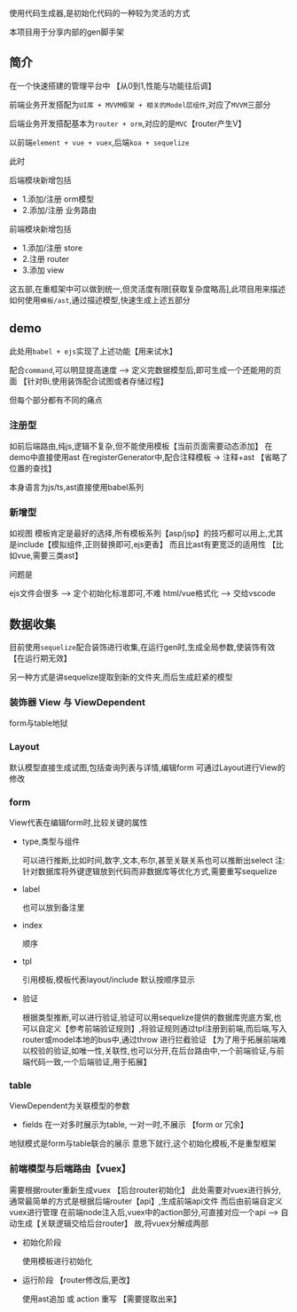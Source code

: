 使用代码生成器,是初始化代码的一种较为灵活的方式

本项目用于分享内部的gen脚手架


## 简介
在一个快速搭建的管理平台中 【从0到1,性能与功能往后调】

前端业务开发搭配为`UI库 + MVVM框架 + 相关的Model层组件`,对应了`MVVM`三部分

后端业务开发搭配基本为`router + orm`,对应的是`MVC`【router产生V】

以前端`element + vue + vuex`,后端`koa + sequelize`

此时

后端模块新增包括

  - 1.添加/注册 orm模型
  - 2.添加/注册 业务路由

前端模块新增包括

  - 1.添加/注册 store
  - 2.注册 router
  - 3.添加 view

这五部,在重框架中可以做到统一,但灵活度有限[获取复杂度略高],此项目用来描述如何使用`模板/ast`,通过描述模型,快速生成上述五部分

## demo
此处用`babel + ejs`实现了上述功能【用来试水】

配合`command`,可以明显提高速度 --> 定义完数据模型后,即可生成一个还能用的页面 【针对Bi,使用装饰配合试图或者存储过程】

但每个部分都有不同的痛点

### 注册型
  如前后端路由,纯js,逻辑不复杂,但不能使用模板【当前页面需要动态添加】
  在demo中直接使用ast
  在registerGenerator中,配合注释模板 -> 注释+ast 【省略了位置的查找】

  本身语言为js/ts,ast直接使用babel系列

### 新增型
  如视图
  模板肯定是最好的选择,所有模板系列【asp/jsp】的技巧都可以用上,尤其是include【模拟组件,正则替换即可,ejs更香】
  而且比ast有更宽泛的适用性 【比如vue,需要三类ast】

  问题是
  
  ejs文件会很多 --> 定个初始化标准即可,不难
  html/vue格式化 --> 交给vscode

## 数据收集
目前使用`sequelize`配合装饰进行收集,在运行gen时,生成全局参数,使装饰有效【在运行期无效】

另一种方式是讲sequelize提取到新的文件夹,而后生成赶紧的模型


### 装饰器 View 与 ViewDependent
form与table地狱

### Layout
默认模型直接生成试图,包括查询列表与详情,编辑form
可通过Layout进行View的修改

### form
View代表在编辑form时,比较关键的属性
- type,类型与组件
  
  可以进行推断,比如时间,数字,文本,布尔,甚至关联关系也可以推断出select
  注:
  针对数据库将外键逻辑放到代码而非数据库等优化方式,需要重写sequelize
- label
   
  也可以放到备注里
- index
  
  顺序
- tpl
  
  引用模板,模板代表layout/include
  默认按顺序显示
- 验证
  
  根据类型推断,可以进行验证,验证可以用sequelize提供的数据库兜底方案,也可以自定义【参考前端验证规则】,将验证规则通过tpl注册到前端,而后端,写入router或model本地的bus中,通过throw 进行拦截验证 【为了用于拓展前端难以校验的验证,如唯一性,关联性,也可以分开,在后台路由中,一个前端验证,与前端代码一致,一个后端验证,用于拓展】


### table
ViewDependent为关联模型的参数
- fields
  在一对多时展示为table,
  一对一时,不展示 【form or 冗余】

地狱模式是form与table联合的展示
意思下就行,这个初始化模板,不是重型框架

### 前端模型与后端路由【vuex】
需要根据router重新生成vuex 【后台router初始化】
此处需要对vuex进行拆分,通常最简单的方式是根据后端router【api】,生成前端api文件
而后由前端自定义vuex进行管理
在前端node注入后,vuex中的action部分,可直接对应一个api  --> 自动生成【关联逻辑交给后台router】
故,将vuex分解成两部
- 初始化阶段
  
  使用模板进行初始化
- 运行阶段 【router修改后,更改】
  
  使用ast追加 或 action 重写 【需要提取出来】
  